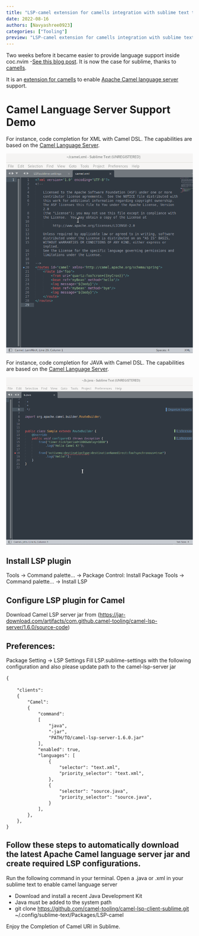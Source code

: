 ```yaml
---
title: "LSP-camel extension for camells integration with sublime text to enable Apache Camel Language Server"
date: 2022-08-16
authors: [Navyashree0923]
categories: ["Tooling"]
preview: "LSP-camel extension for camells integration with sublime text to enable Apache Camel Language Server"
---
```


Two weeks before it became easier to provide language support inside coc.nvim -[See this blog post](https://camel.apache.org/blog/page/2/). It is now the case for sublime, thanks to [camells](https://github.com/camel-tooling/camel-lsp-client-sublime).

It is an [extension for camells](https://github.com/sublimelsp) to enable [Apache Camel language server](https://github.com/camel-tooling/camel-language-server) support.

# Camel Language Server Support Demo

For instance, code completion for XML with Camel DSL. The capabilities are based on the [Camel Language Server](https://github.com/camel-tooling/camel-language-server/).

![Demo](images/xmlsublime.gif)


For instance, code completion for JAVA with Camel DSL. The capabilities are based on the [Camel Language Server](https://github.com/camel-tooling/camel-language-server/).

![Demo](images/javasublime.gif)

## Install LSP plugin
Tools -> Command palette... -> Package Control: Install Package
Tools -> Command palette... -> Install LSP

## Configure LSP plugin for Camel
Download Camel LSP server jar from (https://jar-download.com/artifacts/com.github.camel-tooling/camel-lsp-server/1.6.0/source-code)

## Preferences: 
Package Setting -> LSP Settings
Fill LSP.sublime-settings with the following configuration and also please update path to the camel-lsp-server jar
```
{

	"clients":
	{
		"Camel":
		{
			"command":
			[
				"java",
				"-jar",
				"PATH/TO/camel-lsp-server-1.6.0.jar"
			],
			"enabled": true,
			"languages": [
				{
					"selector": "text.xml",
					"priority_selector": "text.xml",
				},
				{
					"selector": "source.java",
					"priority_selector": "source.java",
				}
			],
		},
	},
}
```
## Follow these steps to automatically download the latest Apache Camel language server jar and create required LSP configurations.
Run the following command in your terminal. Open a .java or .xml in your sublime text to enable camel language server
- Download and install a recent Java Development Kit
- Java must be added to the system path
- git clone https://github.com/camel-tooling/camel-lsp-client-sublime.git ~/.config/sublime-text/Packages/LSP-camel

Enjoy the Completion of Camel URI in Sublime.

